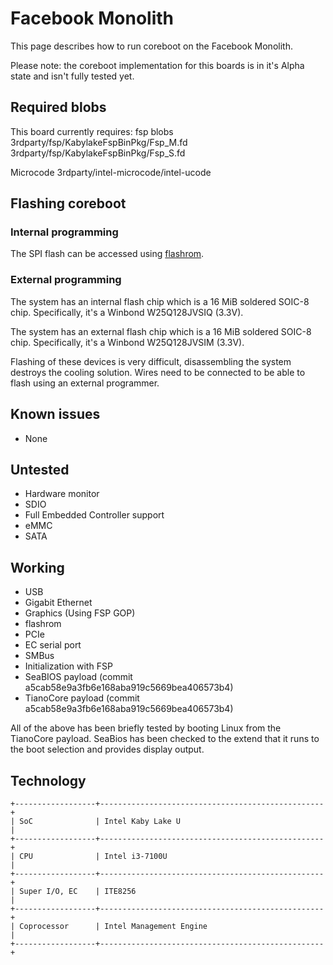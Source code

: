 # Facebook Monolith

This page describes how to run coreboot on the Facebook Monolith.

Please note: the coreboot implementation for this boards is in it's Alpha state and isn't fully 
tested yet.

## Required blobs

This board currently requires:
fsp blobs	3rdparty/fsp/KabylakeFspBinPkg/Fsp_M.fd
		3rdparty/fsp/KabylakeFspBinPkg/Fsp_S.fd

Microcode	3rdparty/intel-microcode/intel-ucode

## Flashing coreboot

### Internal programming

The SPI flash can be accessed using [flashrom].

### External programming

The system has an internal flash chip which is a 16 MiB soldered SOIC-8 chip.
Specifically, it's a Winbond W25Q128JVSIQ (3.3V).

The system has an external flash chip which is a 16 MiB soldered SOIC-8 chip.
Specifically, it's a Winbond W25Q128JVSIM (3.3V).

Flashing of these devices is very difficult, disassembling the system destroys the cooling
solution. Wires need to be connected to be able to flash using an external programmer.

## Known issues

- None

## Untested

- Hardware monitor
- SDIO
- Full Embedded Controller support
- eMMC
- SATA

## Working

- USB
- Gigabit Ethernet
- Graphics (Using FSP GOP)
- flashrom
- PCIe
- EC serial port
- SMBus
- Initialization with FSP
- SeaBIOS payload (commit a5cab58e9a3fb6e168aba919c5669bea406573b4)
- TianoCore payload (commit a5cab58e9a3fb6e168aba919c5669bea406573b4)

All of the above has been briefly tested by booting Linux from the TianoCore payload.
SeaBios has been checked to the extend that it runs to the boot selection and provides display
output.

## Technology

```eval_rst
+------------------+--------------------------------------------------+
| SoC              | Intel Kaby Lake U                                 |
+------------------+--------------------------------------------------+
| CPU              | Intel i3-7100U                                   |
+------------------+--------------------------------------------------+
| Super I/O, EC    | ITE8256                                          |
+------------------+--------------------------------------------------+
| Coprocessor      | Intel Management Engine                          |
+------------------+--------------------------------------------------+
```

[W25Q128JVSIQ]: https://www.winbond.com/resource-files/w25q128jv%20revf%2003272018%20plus.pdf
[W25Q128JVSIM]: https://www.winbond.com/resource-files/w25q128jv%20dtr%20revb%2011042016.pdf
[flashrom]: https://flashrom.org/Flashrom
